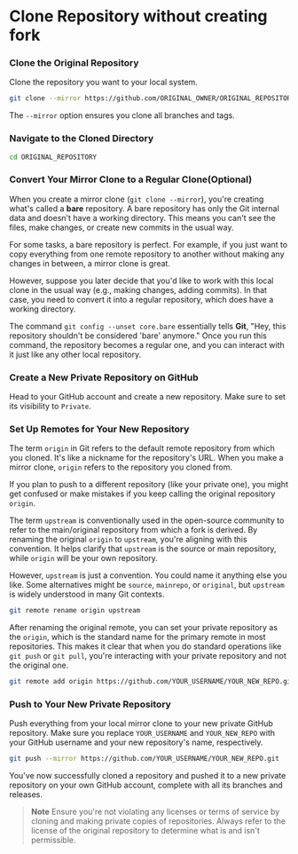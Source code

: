 # Clone Repository without creating fork

### Clone the Original Repository

Clone the repository you want to your local system.
```bash
git clone --mirror https://github.com/ORIGINAL_OWNER/ORIGINAL_REPOSITORY.git
```
   
The `--mirror` option ensures you clone all branches and tags.

### Navigate to the Cloned Directory

```bash
cd ORIGINAL_REPOSITORY
```

### Convert Your Mirror Clone to a Regular Clone(Optional)

When you create a mirror clone (`git clone --mirror`), you're creating what's called a **bare** repository. A bare repository has only the Git internal data and doesn't have a working directory. This means you can't see the files, make changes, or create new commits in the usual way.

For some tasks, a bare repository is perfect. For example, if you just want to copy everything from one remote repository to another without making any changes in between, a mirror clone is great.

However, suppose you later decide that you'd like to work with this local clone in the usual way (e.g., making changes, adding commits). In that case, you need to convert it into a regular repository, which does have a working directory.

The command `git config --unset core.bare` essentially tells **Git**, "Hey, this repository shouldn't be considered 'bare' anymore." Once you run this command, the repository becomes a regular one, and you can interact with it just like any other local repository.

### Create a New Private Repository on GitHub

Head to your GitHub account and create a new repository. Make sure to set its visibility to `Private`.

### Set Up Remotes for Your New Repository

The term `origin` in Git refers to the default remote repository from which you cloned. It's like a nickname for the repository's URL. When you make a mirror clone, `origin` refers to the repository you cloned from.

If you plan to push to a different repository (like your private one), you might get confused or make mistakes if you keep calling the original repository `origin`.

The term `upstream` is conventionally used in the open-source community to refer to the main/original repository from which a fork is derived. By renaming the original `origin` to `upstream`, you're aligning with this convention. It helps clarify that `upstream` is the source or main repository, while `origin` will be your own repository.

However, `upstream` is just a convention. You could name it anything else you like. Some alternatives might be `source`, `mainrepo`, or `original`, but `upstream` is widely understood in many Git contexts.

```bash
git remote rename origin upstream
```

After renaming the original remote, you can set your private repository as the `origin`, which is the standard name for the primary remote in most repositories. This makes it clear that when you do standard operations like `git push` or `git pull`, you're interacting with your private repository and not the original one.

```bash
git remote add origin https://github.com/YOUR_USERNAME/YOUR_NEW_REPO.git
```

### Push to Your New Private Repository

Push everything from your local mirror clone to your new private GitHub repository. Make sure you replace `YOUR_USERNAME` and `YOUR_NEW_REPO` with your GitHub username and your new repository's name, respectively.

```bash
git push --mirror https://github.com/YOUR_USERNAME/YOUR_NEW_REPO.git
```

You've now successfully cloned a repository and pushed it to a new private repository on your own GitHub account, complete with all its branches and releases.

>**Note**
>Ensure you're not violating any licenses or terms of service by cloning and making private copies of repositories. Always refer to the license of the original repository to determine what is and isn't permissible.
